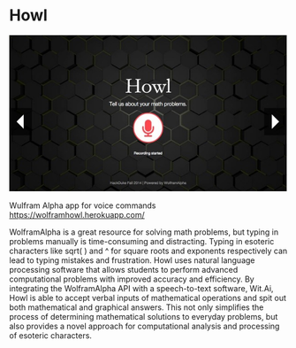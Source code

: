Howl
====

![](screenshot.JPG)

Wulfram Alpha app for voice commands  https://wolframhowl.herokuapp.com/

WolframAlpha is a great resource for solving math problems, but typing in problems manually is time-consuming and distracting. Typing in esoteric characters like sqrt( ) and ^ for square roots and exponents respectively can lead to typing mistakes and frustration. Howl uses natural language processing software that allows students to perform advanced computational problems with improved accuracy and efficiency. By integrating the WolframAlpha API with a speech-to-text software, Wit.Ai, Howl is able to accept verbal inputs of mathematical operations and spit out both mathematical and graphical answers. This not only simplifies the process of determining mathematical solutions to everyday problems, but also provides a novel approach for computational analysis and processing of esoteric characters.

